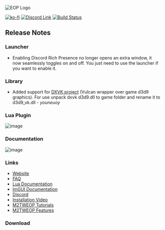 ![EOP Logo](https://i.imgur.com/jqzoYoQ.png)

[![ko-fi](https://ko-fi.com/img/githubbutton_sm.svg)](https://ko-fi.com/D1D4DZTHG)
[![Discord Link](https://img.shields.io/discord/713369537948549191?color=red&label=Discord&style=for-the-badge)](https://discord.gg/Epqjm8u2WK)
[![Build Status](https://img.shields.io/github/v/release/youneuoy/M2TWEOP-library?label=Download&style=for-the-badge)](#download)

## **Release Notes**

### **Launcher**
- Enabling Discord Rich Presence no longer opens an extra window, it now seamlessly toggles on and off. You just need to use the launcher if you want to enable it.

### **Library**
- Added support for [DXVK project](https://github.com/doitsujin/dxvk) (Vulcan wrapper over game d3d9 graphics). For use unpack dxvk d3d9.dll to game folder and rename it to d3d9_vk.dll  - *youneuoy*

### **Lua Plugin**


![image](https://github.com/youneuoy/M2TWEOP-library/assets/22448079/99194af1-1ca3-44b9-9382-a5dd0a080b3b)


<!-- ### **ImGUI** -->

### **Documentation**


![image](https://github.com/youneuoy/M2TWEOP-library/assets/22448079/ea6c89c5-8d30-4284-8288-3bafafc56361)


### **Links**

- [Website](https://youneuoy.github.io/M2TWEOP-library/)
- [FAQ](https://youneuoy.github.io/M2TWEOP-library/faq.html)
- [Lua Documentation](https://youneuoy.github.io/M2TWEOP-library/_static/LuaLib/index.html)
- [ImGUI Documentation](https://youneuoy.github.io/M2TWEOP-library/_static/LuaLib/extra/readme_imgui.md.html)
- [Discord](https://discord.gg/Epqjm8u2WK)
- [Installation Video](https://youtu.be/caOiB0NaGGI?t=67)
- [M2TWEOP Tutorials](https://www.youtube.com/playlist?list=PLi6V3nVH22N7ZfjfOuivGKHnNRAlBaTQd)
- [M2TWEOP Features](https://www.youtube.com/playlist?list=PLi6V3nVH22N6R7IGupVDwfyiPm6-d6rlU)

### **Download**

<a id="download"></a>
